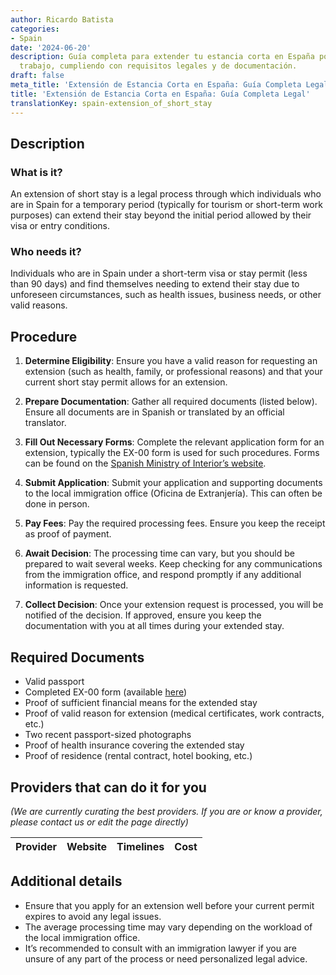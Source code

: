 ```yaml
---
author: Ricardo Batista
categories:
- Spain
date: '2024-06-20'
description: Guía completa para extender tu estancia corta en España por turismo o
  trabajo, cumpliendo con requisitos legales y de documentación.
draft: false
meta_title: 'Extensión de Estancia Corta en España: Guía Completa Legal'
title: 'Extensión de Estancia Corta en España: Guía Completa Legal'
translationKey: spain-extension_of_short_stay
---
```



## Description

### What is it?
An extension of short stay is a legal process through which individuals who are in Spain for a temporary period (typically for tourism or short-term work purposes) can extend their stay beyond the initial period allowed by their visa or entry conditions. 

### Who needs it?
Individuals who are in Spain under a short-term visa or stay permit (less than 90 days) and find themselves needing to extend their stay due to unforeseen circumstances, such as health issues, business needs, or other valid reasons.

## Procedure

1. **Determine Eligibility**: Ensure you have a valid reason for requesting an extension (such as health, family, or professional reasons) and that your current short stay permit allows for an extension.

2. **Prepare Documentation**: Gather all required documents (listed below). Ensure all documents are in Spanish or translated by an official translator.

3. **Fill Out Necessary Forms**: Complete the relevant application form for an extension, typically the EX-00 form is used for such procedures. Forms can be found on the [Spanish Ministry of Interior’s website](https://www.inclusion.gob.es/documents/410169/2156469/00-Formulario_estancia.pdf).

4. **Submit Application**: Submit your application and supporting documents to the local immigration office (Oficina de Extranjería). This can often be done in person. 

5. **Pay Fees**: Pay the required processing fees. Ensure you keep the receipt as proof of payment.

6. **Await Decision**: The processing time can vary, but you should be prepared to wait several weeks. Keep checking for any communications from the immigration office, and respond promptly if any additional information is requested.

7. **Collect Decision**: Once your extension request is processed, you will be notified of the decision. If approved, ensure you keep the documentation with you at all times during your extended stay.

## Required Documents

- Valid passport
- Completed EX-00 form (available [here](https://www.inclusion.gob.es/documents/410169/2156469/00-Formulario_estancia.pdf))
- Proof of sufficient financial means for the extended stay
- Proof of valid reason for extension (medical certificates, work contracts, etc.)
- Two recent passport-sized photographs
- Proof of health insurance covering the extended stay
- Proof of residence (rental contract, hotel booking, etc.)

## Providers that can do it for you

_(We are currently curating the best providers. If you are or know a provider, please contact us or edit the page directly)_

| Provider        |     Website     |     Timelines    |       Cost      |
| --------------- | --------------- |  :-------------: | :-------------: |

## Additional details

- Ensure that you apply for an extension well before your current permit expires to avoid any legal issues.
- The average processing time may vary depending on the workload of the local immigration office.
- It’s recommended to consult with an immigration lawyer if you are unsure of any part of the process or need personalized legal advice.
